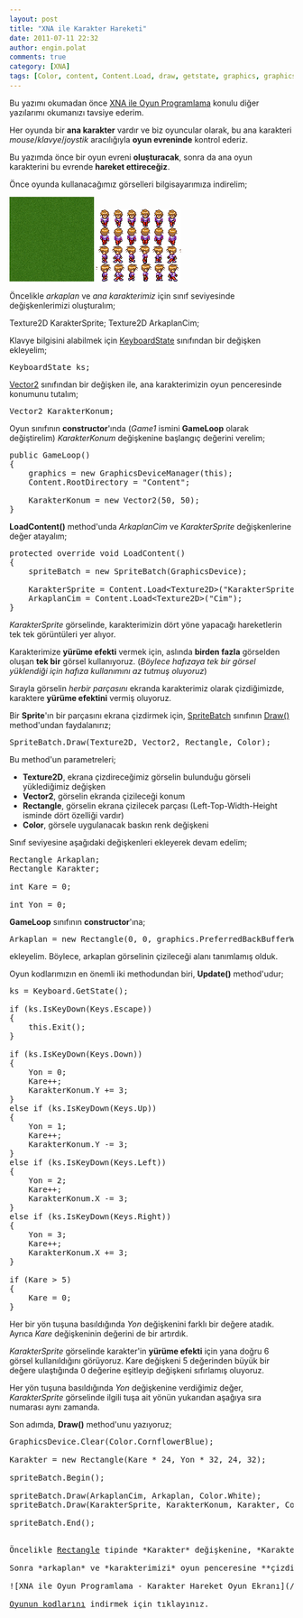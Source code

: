 ```yaml
---
layout: post
title: "XNA ile Karakter Hareketi"
date: 2011-07-11 22:32
author: engin.polat
comments: true
category: [XNA]
tags: [Color, content, Content.Load, draw, getstate, graphics, graphicsdevice, GraphicsDeviceManager, iskeydown, Keyboard.GetState, keyboardstate, loadcontent, PreferredBackBufferHeight, PreferredBackBufferWidth, rectangle, sprite, spritebatch, texture2d, unloadcontent, update, vector2, XNA, xna game studio]
---
```

Bu yazımı okumadan önce <a href="http://www.enginpolat.com/kategori/xna/" target="_blank">XNA ile Oyun Programlama</a> konulu diğer yazılarımı okumanızı tavsiye ederim.

Her oyunda bir **ana karakter** vardır ve biz oyuncular olarak, bu ana karakteri *mouse*/*klavye*/*joystik* aracılığıyla **oyun evreninde** kontrol ederiz.

Bu yazımda önce bir oyun evreni **oluşturacak**, sonra da ana oyun karakterini bu evrende **hareket ettireceğiz**.

Önce oyunda kullanacağımız görselleri bilgisayarımıza indirelim;

<a href="/assets/uploads/2011/07/Cim.png">![XNA ile Oyun Programlama - Karakter Hareket Çim ArkaPlan](/assets/uploads/2011/07/Cim-150x150.png "XNA ile Oyun Programlama - Karakter Hareket Çim ArkaPlan")</a> <a href="/assets/uploads/2011/07/KarakterSprite.png">![XNA ile Oyun Programlama - Karakter Hareket Sprite](/assets/uploads/2011/07/KarakterSprite-150x128.png "XNA ile Oyun Programlama - Karakter Hareket Sprite")</a>

Öncelikle *arkaplan* ve *ana karakterimiz* için sınıf seviyesinde değişkenlerimizi oluşturalım;



Texture2D KarakterSprite;
Texture2D ArkaplanCim;</pre>

Klavye bilgisini alabilmek için <a href="http://msdn.microsoft.com/library/microsoft.xna.framework.input.keyboardstate" target="_blank">KeyboardState</a> sınıfından bir değişken ekleyelim;

<pre class="brush:csharp">KeyboardState ks;</pre>

<a href="http://msdn.microsoft.com/library/microsoft.xna.framework.vector2" target="_blank">Vector2</a> sınıfından bir değişken ile, ana karakterimizin oyun penceresinde konumunu tutalım;

<pre class="brush:csharp">Vector2 KarakterKonum;</pre>

Oyun sınıfının **constructor**'ında (*Game1* ismini **GameLoop** olarak değiştirelim) *KarakterKonum* değişkenine başlangıç değerini verelim;

<pre class="brush:csharp">public GameLoop()
{
    graphics = new GraphicsDeviceManager(this);
    Content.RootDirectory = "Content";

    KarakterKonum = new Vector2(50, 50);
}</pre>

**LoadContent()** method'unda *ArkaplanCim* ve *KarakterSprite* değişkenlerine değer atayalım;

<pre class="brush:csharp">protected override void LoadContent()
{
    spriteBatch = new SpriteBatch(GraphicsDevice);

    KarakterSprite = Content.Load&lt;Texture2D&gt;("KarakterSprite");
    ArkaplanCim = Content.Load&lt;Texture2D&gt;("Cim");
}</pre>

*KarakterSprite* görselinde, karakterimizin dört yöne yapacağı hareketlerin tek tek görüntüleri yer alıyor.

Karakterimize **yürüme efekti** vermek için, aslında **birden fazla** görselden oluşan **tek bir** görsel kullanıyoruz. (*Böylece hafızaya tek bir görsel yüklendiği için hafıza kullanımını az tutmuş oluyoruz*)

Sırayla görselin *herbir parçasını* ekranda karakterimiz olarak çizdiğimizde, karaktere **yürüme efektini** vermiş oluyoruz.

Bir **Sprite**'ın bir parçasını ekrana çizdirmek için, <a href="http://msdn.microsoft.com/library/microsoft.xna.framework.graphics.spritebatch" target="_blank">SpriteBatch</a> sınıfının <a href="http://msdn.microsoft.com/library/microsoft.xna.framework.graphics.spritebatch.draw" target="_blank">Draw()</a> method'undan faydalanırız;

<pre class="brush:csharp">SpriteBatch.Draw(Texture2D, Vector2, Rectangle, Color);</pre>

Bu method'un parametreleri;



*   **Texture2D**, ekrana çizdireceğimiz görselin bulunduğu görseli yüklediğimiz değişken
*   **Vector2**, görselin ekranda çizileceği konum
*   **Rectangle**, görselin ekrana çizilecek parçası (Left-Top-Width-Height isminde dört özelliği vardır)
*   **Color**, görsele uygulanacak baskın renk değişkeni

Sınıf seviyesine aşağıdaki değişkenleri ekleyerek devam edelim;

<pre class="brush:csharp">Rectangle Arkaplan;
Rectangle Karakter;

int Kare = 0;

int Yon = 0;</pre>

**GameLoop** sınıfının **constructor**'ına;

<pre class="brush:csharp">Arkaplan = new Rectangle(0, 0, graphics.PreferredBackBufferWidth, graphics.PreferredBackBufferHeight);</pre>

ekleyelim. Böylece, arkaplan görselinin çizileceği alanı tanımlamış olduk.

Oyun kodlarımızın en önemli iki methodundan biri, **Update()** method'udur;

<pre class="brush:csharp">ks = Keyboard.GetState();

if (ks.IsKeyDown(Keys.Escape))
{
    this.Exit();
}

if (ks.IsKeyDown(Keys.Down))
{
    Yon = 0;
    Kare++;
    KarakterKonum.Y += 3;
}
else if (ks.IsKeyDown(Keys.Up))
{
    Yon = 1;
    Kare++;
    KarakterKonum.Y -= 3;
}
else if (ks.IsKeyDown(Keys.Left))
{
    Yon = 2;
    Kare++;
    KarakterKonum.X -= 3;
}
else if (ks.IsKeyDown(Keys.Right))
{
    Yon = 3;
    Kare++;
    KarakterKonum.X += 3;
}

if (Kare > 5)
{
    Kare = 0;
}</pre>

Her bir yön tuşuna basıldığında *Yon* değişkenini farklı bir değere atadık. Ayrıca *Kare* değişkeninin değerini de bir artırdık.

*KarakterSprite* görselinde karakter'in **yürüme efekti** için yana doğru 6 görsel kullanıldığını görüyoruz. Kare değişkeni 5 değerinden büyük bir değere ulaştığında 0 değerine eşitleyip değişkeni sıfırlamış oluyoruz.

Her yön tuşuna basıldığında *Yon* değişkenine verdiğimiz değer, *KarakterSprite* görselinde ilgili tuşa ait yönün yukarıdan aşağıya sıra numarası aynı zamanda.

Son adımda, **Draw()** method'unu yazıyoruz;

<pre class="brush:csharp">GraphicsDevice.Clear(Color.CornflowerBlue);

Karakter = new Rectangle(Kare * 24, Yon * 32, 24, 32);

spriteBatch.Begin();

spriteBatch.Draw(ArkaplanCim, Arkaplan, Color.White);
spriteBatch.Draw(KarakterSprite, KarakterKonum, Karakter, Color.White);

spriteBatch.End();


Öncelikle <a href="http://msdn.microsoft.com/library/microsoft.xna.framework.rectangle" target="_blank">Rectangle</a> tipinde *Karakter* değişkenine, *KarakterSprite* değişkeninin hangi **parçasını** ekrana çizmek istediğimizi belirteceğimiz değeri atıyoruz.

Sonra *arkaplan* ve *karakterimizi* oyun penceresine **çizdiriyoruz**.

![XNA ile Oyun Programlama - Karakter Hareket Oyun Ekranı](/assets/uploads/2011/07/XNAKarakterHareket.png "XNA ile Oyun Programlama - Karakter Hareket Oyun Ekranı")

<a href="/assets/uploads/2011/07/KarakterHareket.rar" target="_blank">Oyunun kodlarını</a> indirmek için tıklayınız.

